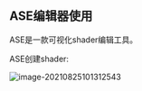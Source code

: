 ## ASE编辑器使用

ASE是一款可视化shader编辑工具。

ASE创建shader:

![image-20210825101312543](/Users/zhengzhengxu/Desktop/zhengxu/Unity3d/Tool/LearnNote/ASE编辑器使用.assets/image-20210825101312543.png)

